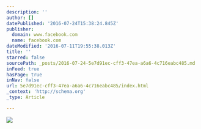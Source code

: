 ```yaml
---
description: ''
author: []
datePublished: '2016-07-24T15:38:24.845Z'
publisher:
  domain: www.facebook.com
  name: facebook.com
dateModified: '2016-07-11T19:55:38.013Z'
title: ''
starred: false
sourcePath: _posts/2016-07-24-5e7d91ec-cff3-47ea-a6a6-4c716eabc485.md
inFeed: true
hasPage: true
inNav: false
url: 5e7d91ec-cff3-47ea-a6a6-4c716eabc485/index.html
_context: 'http://schema.org'
_type: Article

---
```

![](https://scontent-yyz1-1.xx.fbcdn.net/v/t1.0-9/13516284_10154272104158674_6510569741333727976_n.jpg?oh=b4fc6c6a0333cb6dc568b63832768d5a&oe=583524E1)
